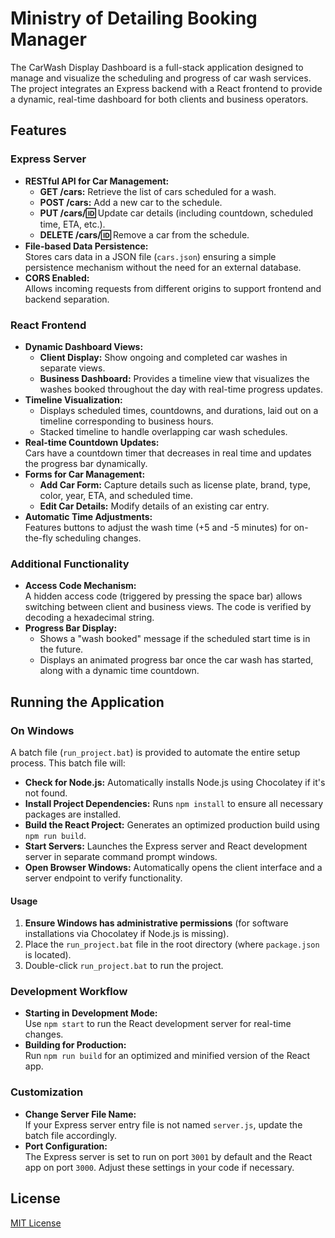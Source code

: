 # Ministry of Detailing Booking Manager

The CarWash Display Dashboard is a full-stack application designed to manage and visualize the scheduling and progress of car wash services. The project integrates an Express backend with a React frontend to provide a dynamic, real-time dashboard for both clients and business operators.

## Features

### Express Server
- **RESTful API for Car Management:**  
  - **GET /cars:** Retrieve the list of cars scheduled for a wash.
  - **POST /cars:** Add a new car to the schedule.
  - **PUT /cars/:id:** Update car details (including countdown, scheduled time, ETA, etc.).
  - **DELETE /cars/:id:** Remove a car from the schedule.
- **File-based Data Persistence:**  
  Stores cars data in a JSON file (`cars.json`) ensuring a simple persistence mechanism without the need for an external database.
- **CORS Enabled:**  
  Allows incoming requests from different origins to support frontend and backend separation.

### React Frontend
- **Dynamic Dashboard Views:**  
  - **Client Display:** Show ongoing and completed car washes in separate views.
  - **Business Dashboard:** Provides a timeline view that visualizes the washes booked throughout the day with real-time progress updates.
- **Timeline Visualization:**  
  - Displays scheduled times, countdowns, and durations, laid out on a timeline corresponding to business hours.
  - Stacked timeline to handle overlapping car wash schedules.
- **Real-time Countdown Updates:**  
  Cars have a countdown timer that decreases in real time and updates the progress bar dynamically.
- **Forms for Car Management:**  
  - **Add Car Form:** Capture details such as license plate, brand, type, color, year, ETA, and scheduled time.
  - **Edit Car Details:** Modify details of an existing car entry.
- **Automatic Time Adjustments:**  
  Features buttons to adjust the wash time (+5 and -5 minutes) for on-the-fly scheduling changes.
  
### Additional Functionality
- **Access Code Mechanism:**  
  A hidden access code (triggered by pressing the space bar) allows switching between client and business views. The code is verified by decoding a hexadecimal string.
- **Progress Bar Display:**  
  - Shows a "wash booked" message if the scheduled start time is in the future.
  - Displays an animated progress bar once the car wash has started, along with a dynamic time countdown.
  
## Running the Application

### On Windows
A batch file (`run_project.bat`) is provided to automate the entire setup process. This batch file will:
- **Check for Node.js:** Automatically installs Node.js using Chocolatey if it's not found.
- **Install Project Dependencies:** Runs `npm install` to ensure all necessary packages are installed.
- **Build the React Project:** Generates an optimized production build using `npm run build`.
- **Start Servers:** Launches the Express server and React development server in separate command prompt windows.
- **Open Browser Windows:** Automatically opens the client interface and a server endpoint to verify functionality.

#### Usage
1. **Ensure Windows has administrative permissions** (for software installations via Chocolatey if Node.js is missing).
2. Place the `run_project.bat` file in the root directory (where `package.json` is located).
3. Double-click `run_project.bat` to run the project.

### Development Workflow
- **Starting in Development Mode:**  
  Use `npm start` to run the React development server for real-time changes.
- **Building for Production:**  
  Run `npm run build` for an optimized and minified version of the React app.
  
### Customization
- **Change Server File Name:**  
  If your Express server entry file is not named `server.js`, update the batch file accordingly.
- **Port Configuration:**  
  The Express server is set to run on port `3001` by default and the React app on port `3000`. Adjust these settings in your code if necessary.

## License
[MIT License](LICENSE)